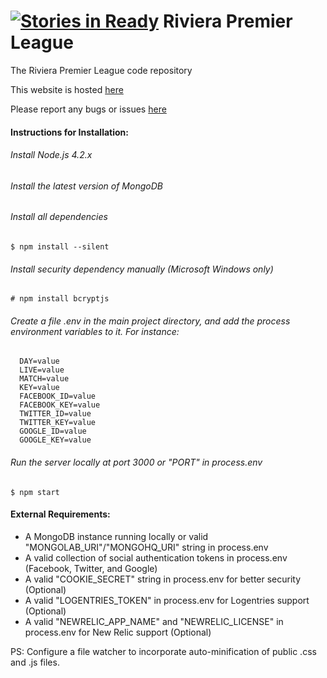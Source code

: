 [![Stories in Ready](https://badge.waffle.io/IEEECS-VIT/RPL.png?label=ready&title=Ready)](https://waffle.io/IEEECS-VIT/RPL)
Riviera Premier League
=======================

The Riviera Premier League code repository

This website is hosted [here](http://www.rivierapremierleague.herokuapp.com)

Please report any bugs or issues [here](https://github.com/IEEECS-VIT/RPL/issues) 

#### Instructions for Installation:
###### Install Node.js 4.2.x
###### Install the latest version of MongoDB
###### Install all dependencies

    $ npm install --silent
    
###### Install security dependency manually (Microsoft Windows only)

    # npm install bcryptjs

###### Create a file .env in the main project directory, and add the process environment variables to it. For instance:

      DAY=value
      LIVE=value
      MATCH=value
      KEY=value
      FACEBOOK_ID=value
      FACEBOOK_KEY=value
      TWITTER_ID=value
      TWITTER_KEY=value
      GOOGLE_ID=value
      GOOGLE_KEY=value
    
###### Run the server locally at port 3000 or "PORT" in process.env

    $ npm start
    
#### External Requirements:
* A MongoDB instance running locally or valid "MONGOLAB_URI"/"MONGOHQ_URI" string in process.env 
* A valid collection of social authentication tokens in process.env (Facebook, Twitter, and Google)
* A valid "COOKIE_SECRET" string in process.env for better security (Optional)
* A valid "LOGENTRIES_TOKEN" in process.env for Logentries support (Optional)
* A valid "NEWRELIC_APP_NAME" and "NEWRELIC_LICENSE" in process.env for New Relic support (Optional)

PS: Configure a file watcher to incorporate auto-minification of public .css and .js files.